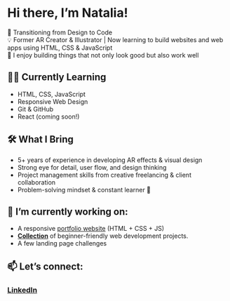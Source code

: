 #  Hi there, I’m Natalia!

🎨 Transitioning from Design to Code  
💡 Former AR Creator & Illustrator | Now learning to build websites and web apps using HTML, CSS & JavaScript  
🚀 I enjoy building things that not only look good but also work well


## 👩‍💻 Currently Learning

- HTML, CSS, JavaScript
- Responsive Web Design
- Git & GitHub
- React (coming soon!)


## 🛠️ What I Bring

- 5+ years of experience in developing AR effects & visual design  
- Strong eye for detail, user flow, and design thinking  
- Project management skills from creative freelancing & client collaboration  
- Problem-solving mindset & constant learner 💪


## 📌 I’m currently working on:

- A responsive [portfolio website](https://www.linkedin.com/in/kolonatalie/) (HTML + CSS + JS)  
- **[Collection](https://github.com/kolonatalie/frontend-practice-projects)** of beginner-friendly web development projects.
- A few landing page challenges


## 📫 Let’s connect:

### [LinkedIn](https://www.linkedin.com/in/kolonatalie/)
